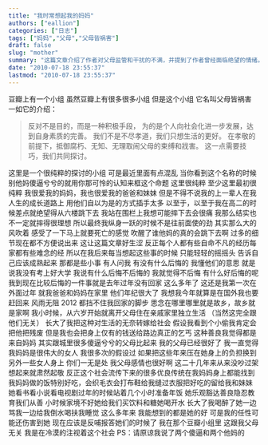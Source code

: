 ```yaml
---
title: "我时常想起我的妈妈"
authors: ["eallion"]
categories: ["日志"]
tags: ["妈妈","父母","父母皆祸害"]
draft: false
slug: "mother"
summary: "这篇文章介绍了作者对父母监管和干扰的不满，并提到了作者曾经面临绝望的情绪。作者谈到自己的成长经历，对于个人的不后悔以及对于未回家过年的后悔。作者展示了对妈妈的深深的爱和尊敬，并提到了她的许多好处和优点。文章以描述作者妈妈的烹饪、织毛衣和缝制衣物等行为来结束。"
date: "2010-07-18 23:55:37"
lastmod: "2010-07-18 23:55:37"
---
```


豆瓣上有一个小组
虽然豆瓣上有很多很多小组
但是这个小组
它名叫父母皆祸害
一如它的介绍：

> 反对不是目的，而是一种积极手段，
> 为的是个人向社会化进一步发展，达到自身素质的完善。
> 我们不是不尽孝道，我们只想生活的更好。
> 在孝敬的前提下，抵御腐朽、无知、无理取闹父母的束缚和戕害。
> 这一点需要技巧，我们共同探讨。

这里是一个很纯粹的探讨的小组
可是最近里面有点混乱
当你看到这个名称的时候
别他妈傻逼兮兮的就用你那可怜的认知来框这个命题
这里很纯粹
至少这里最初很纯粹
我很爱我的妈妈，我也很爱我的爸爸和妹妹
但是不得不说我的上一辈人在我人生的成长道路上
用他们自以为是的方式插手太多
以至于，以至于我在高二的时候差点就绝望得从六楼跳下去
我站在围栏上我想可能摔下去会很痛
我那么结实也不一定就摔得很理想
所以最终我纵身一跃的时候不是往前面使的劲
其实那么大的风吹着
感受了一下马上就要死亡的感觉
吹醒了谁他妈的真的会跳下去啊
过多的细节现在都不方便说出来
这让这篇文章好生涩
反正每个人都有些自命不凡的经历每家都有些难念的经
所以在我后来每当想起这些事的时候
只能轻轻的摇摇头
告诉自己应该成熟起来
那都是些小事
有人问我
有没有什么后悔的
我懂他们的意思
就是说我没有考上好大学
我说有什么后悔不后悔的
我就觉得不后悔
有什么好后悔的呢
我到现在比较后悔的一件事就是去年过年没有回家
这么多年了
这还是我第一次在外面过年
就我爸爸和妈妈在家里
他们年纪很大了
我想我今年就算是在国外我也要赶回来
风雨无阻 2012 都挡不住我回家的脚步
思念在哪里哪里就是故乡，故乡就是家啊
我小时候，从六岁开始就离开父母住在亲戚家里独立生活
（当然这完全跟他们无关）
长大了我把这种对生活的无奈转嫁给社会
假设我看到个小偷我肯定会把他把残废
但是我也会把身上仅有的钱送给路边真正的乞丐
这种善良我觉得都是来自妈妈
其实跟城里很多傻逼兮兮的父母比起来
我的父母已经很好了
我一直觉得我妈妈是很伟大的女人
我很多次的假设过
如果把这些年来压在她身上的负担换到另外一些女人身上
你们一无是处
我父母感情也很好啊
这二十几年来从来没吵过架
想起来就肃然起敬
反正这个社会流传下来的很多优良传统在我妈妈身上都能找到
我妈妈做的饭特别好吃，会织毛衣会打布鞋给我缝过衣服把好吃的留给我和妹妹
她看书看小说看电视剧过年的时候站着几个小时准备年饭
她乐观豁达善良隐忍教育我们从善
小时候家境不好她给我们买饮料和糖她喝开水
长大了我喝醉了她一边骂我一边给我倒水喝扶我睡觉
这么多年来
我能想到的都是她的好
可是我的任性可能还伤害到她
现在应该是反哺报答她们的时候了
我在那个豆瓣小组里
这跟我父母无关
我是在冷漠的注视着这个社会
PS：请原谅我说了两个傻逼和两个他妈的
